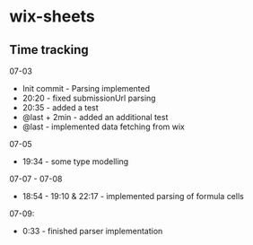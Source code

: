 # wix-sheets

## Time tracking

07-03
* Init commit - Parsing implemented
* 20:20 - fixed submissionUrl parsing
* 20:35 - added a test
* @last + 2min - added an additional test
* @last - implemented data fetching from wix

07-05
* 19:34 - some type modelling

07-07 - 07-08
* 18:54 - 19:10 & 22:17 - implemented parsing of formula cells

07-09:
* 0:33 - finished parser implementation
